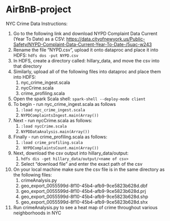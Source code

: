 # AirBnB-project

NYC Crime Data Instructions:
1. Go to the following link and download NYPD Complaint Data Current (Year To Date) as a CSV: https://data.cityofnewyork.us/Public-Safety/NYPD-Complaint-Data-Current-Year-To-Date-/5uac-w243
2. Rename the file “NYPD.csv”, upload it onto dataproc and place it into HDFS: `hdfs dos -put NYPD.csv`
3. In HDFS, create a directory called: hillary_data, and move the csv into that directory
4. Similarly, upload all of the following files into dataproc and place them into HDFS:
    1. nyc_crime_ingest.scala
    2. nycCrime.scala
    3. crime_profiling.scala
5. Open the spark Scala shell: `spark-shell --deploy-mode client`
6. To begin - run nyc_crime_ingest.scala as follows
    1.  `:load nyc_crime_ingest.scala`
    2.  `NYPDComplaintsIngest.main(Array())`
7. Next - run nycCrime.scala as follows:
    1.  `:load nycCrime.scala`
    2.  `NYPDDataAnalysis.main(Array())`
8. Finally - run crime_profiling.scala as follows:
    1.  `:load crime_profiling.scala`
    2.  ` NYPDComplaintsCount.main(Array())`
9. Next, download the csv output into hillary_data/output:
    1. `hdfs dis -get hillary_data/output/<name of csv>`
    2. Select “download file” and enter the exact path of the csv
10. On your local machine make sure the csv file is in the same directory as the following files:
    1. crimeAnalysis.py
    2. geo_export_0055599d-8f10-45b4-afb9-9ce5823b628d.dbf
    3. geo_export_0055599d-8f10-45b4-afb9-9ce5823b628d.prj
    4. geo_export_0055599d-8f10-45b4-afb9-9ce5823b628d.shp
    5. geo_export_0055599d-8f10-45b4-afb9-9ce5823b628d.shx
11. Run crimeAnalysis.py to see a heat map of crime throughout various neighborhoods in NYC